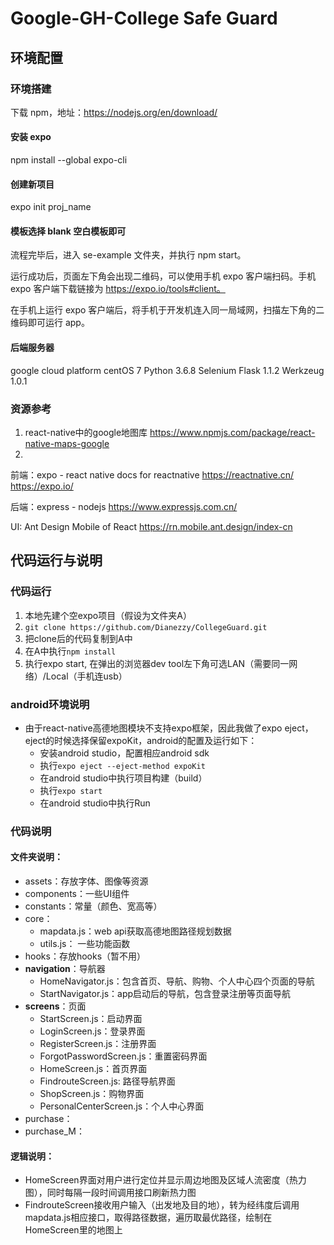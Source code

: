 # Google-GH-College Safe Guard


## 环境配置

### 环境搭建
下载 npm，地址：https://nodejs.org/en/download/

#### 安装 expo
npm install --global expo-cli

#### 创建新项目
expo init proj_name
#### 模板选择 blank 空白模板即可
流程完毕后，进入 se-example 文件夹，并执行 npm start。

运行成功后，页面左下角会出现二维码，可以使用手机 expo 客户端扫码。手机 expo 客户端下载链接为 https://expo.io/tools#client。

在手机上运行 expo 客户端后，将手机于开发机连入同一局域网，扫描左下角的二维码即可运行 app。
#### 后端服务器
google cloud platform
centOS 7
Python 3.6.8
Selenium
Flask 1.1.2
Werkzeug 1.0.1

### 资源参考
1. react-native中的google地图库
https://www.npmjs.com/package/react-native-maps-google
2. 
前端：expo - react native 
docs for reactnative https://reactnative.cn/
https://expo.io/

后端：express - nodejs https://www.expressjs.com.cn/

UI: Ant Design Mobile of React https://rn.mobile.ant.design/index-cn


## 代码运行与说明
### 代码运行
1. 本地先建个空expo项目（假设为文件夹A）
2. `git clone https://github.com/Dianezzy/CollegeGuard.git`
3. 把clone后的代码复制到A中
4. 在A中执行`npm install`
5. 执行expo start, 在弹出的浏览器dev tool左下角可选LAN（需要同一网络）/Local（手机连usb）
### android环境说明
- 由于react-native高德地图模块不支持expo框架，因此我做了expo eject，eject的时候选择保留expoKit，android的配置及运行如下：
	- 安装android studio，配置相应android sdk
	- 执行`expo eject --eject-method expoKit`
	- 在android studio中执行项目构建（build）
	- 执行`expo start`
	- 在android studio中执行Run
### 代码说明
#### 文件夹说明：
- assets：存放字体、图像等资源
- components：一些UI组件
- constants：常量（颜色、宽高等）
- core： 
	- mapdata.js：web api获取高德地图路径规划数据
	- utils.js： 一些功能函数
- hooks：存放hooks（暂不用）
- **navigation**：导航器
	- HomeNavigator.js：包含首页、导航、购物、个人中心四个页面的导航
	- StartNavigator.js：app启动后的导航，包含登录注册等页面导航
- **screens**：页面
	- StartScreen.js：启动界面
	- LoginScreen.js：登录界面
	- RegisterScreen.js：注册界面
	- ForgotPasswordScreen.js：重置密码界面
	- HomeScreen.js：首页界面
	- FindrouteScreen.js: 路径导航界面
	- ShopScreen.js：购物界面
	- PersonalCenterScreen.js：个人中心界面
- purchase：
- purchase_M：
#### 逻辑说明：
- HomeScreen界面对用户进行定位并显示周边地图及区域人流密度（热力图），同时每隔一段时间调用接口刷新热力图
- FindrouteScreen接收用户输入（出发地及目的地），转为经纬度后调用mapdata.js相应接口，取得路径数据，遍历取最优路径，绘制在HomeScreen里的地图上
